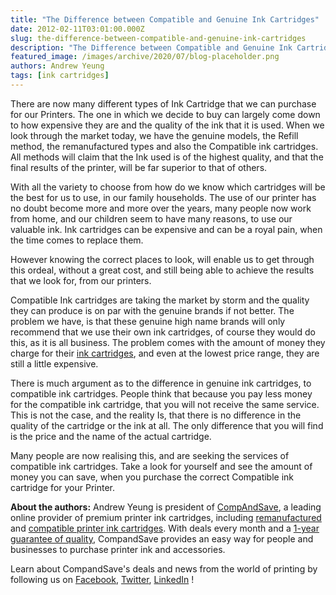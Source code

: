 ```yaml
---
title: "The Difference between Compatible and Genuine Ink Cartridges"
date: 2012-02-11T03:01:00.000Z
slug: the-difference-between-compatible-and-genuine-ink-cartridges
description: "The Difference between Compatible and Genuine Ink Cartridges"
featured_image: /images/archive/2020/07/blog-placeholder.png
authors: Andrew Yeung
tags: [ink cartridges]
---
```


There are now many different types of Ink Cartridge that we can purchase for our Printers. The one in which we decide to buy can largely come down to how expensive they are and the quality of the ink that it is used. When we look through the market today, we have the genuine models, the Refill method, the remanufactured types and also the Compatible ink cartridges. All methods will claim that the Ink used is of the highest quality, and that the final results of the printer, will be far superior to that of others.

With all the variety to choose from how do we know which cartridges will be the best for us to use, in our family households. The use of our printer has no doubt become more and more over the years, many people now work from home, and our children seem to have many reasons, to use our valuable ink. Ink cartridges can be expensive and can be a royal pain, when the time comes to replace them.

However knowing the correct places to look, will enable us to get through this ordeal, without a great cost, and still being able to achieve the results that we look for, from our printers. 

Compatible Ink cartridges are taking the market by storm and the quality they can produce is on par with the genuine brands if not better. The problem we have, is that these genuine high name brands will only recommend that we use their own ink cartridges, of course they would do this, as it is all business. The problem comes with the amount of money they charge for their [ink cartridges](https://www.compandsave.com/), and even at the lowest price range, they are still a little expensive. 

There is much argument as to the difference in genuine ink cartridges, to compatible ink cartridges. People think that because you pay less money for the compatible ink cartridge, that you will not receive the same service. This is not the case, and the reality Is, that there is no difference in the quality of the cartridge or the ink at all. The only difference that you will find is the price and the name of the actual cartridge. 

Many people are now realising this, and are seeking the services of compatible ink cartridges. Take a look for yourself and see the amount of money you can save, when you purchase the correct Compatible ink cartridge for your Printer.

  
**About the authors:** Andrew Yeung is president of [CompAndSave](https://www.compandsave.com/), a leading online provider of premium printer ink cartridges, including [remanufactured](https://www.compandsave.com/help) and [compatible printer ink cartridges](https://www.compandsave.com/help). With deals every month and a [1-year guarantee of quality](https://www.compandsave.com/help), CompandSave provides an easy way for people and businesses to purchase printer ink and accessories.

Learn about CompandSave's deals and news from the world of printing by following us on [Facebook](https://www.facebook.com/compandsave.ink), [Twitter](https://twitter.com/compandsave), [LinkedIn](https://www.linkedin.com) !